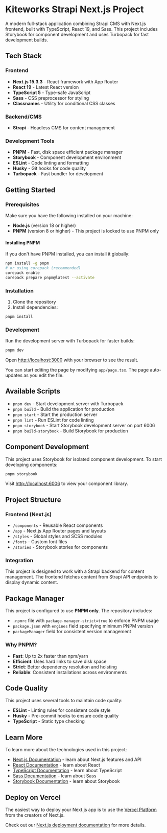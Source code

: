 # Kiteworks Strapi Next.js Project

A modern full-stack application combining Strapi CMS with Next.js frontend, built with TypeScript, React 19, and Sass. This project includes Storybook for component development and uses Turbopack for fast development builds.

## Tech Stack

### Frontend
- **Next.js 15.3.3** - React framework with App Router
- **React 19** - Latest React version
- **TypeScript 5** - Type-safe JavaScript
- **Sass** - CSS preprocessor for styling
- **Classnames** - Utility for conditional CSS classes

### Backend/CMS
- **Strapi** - Headless CMS for content management

### Development Tools
- **PNPM** - Fast, disk space efficient package manager
- **Storybook** - Component development environment
- **ESLint** - Code linting and formatting
- **Husky** - Git hooks for code quality
- **Turbopack** - Fast bundler for development

## Getting Started

### Prerequisites

Make sure you have the following installed on your machine:
- **Node.js** (version 18 or higher)
- **PNPM** (version 8 or higher) - This project is locked to use PNPM only

#### Installing PNPM

If you don't have PNPM installed, you can install it globally:

```bash
npm install -g pnpm
# or using corepack (recommended)
corepack enable
corepack prepare pnpm@latest --activate
```

### Installation

1. Clone the repository
2. Install dependencies:

```bash
pnpm install
```

### Development

Run the development server with Turbopack for faster builds:

```bash
pnpm dev
```

Open [http://localhost:3000](http://localhost:3000) with your browser to see the result.

You can start editing the page by modifying `app/page.tsx`. The page auto-updates as you edit the file.

## Available Scripts

- `pnpm dev` - Start development server with Turbopack
- `pnpm build` - Build the application for production
- `pnpm start` - Start the production server
- `pnpm lint` - Run ESLint for code linting
- `pnpm storybook` - Start Storybook development server on port 6006
- `pnpm build-storybook` - Build Storybook for production

## Component Development

This project uses Storybook for isolated component development. To start developing components:

```bash
pnpm storybook
```

Visit [http://localhost:6006](http://localhost:6006) to view your component library.

## Project Structure

### Frontend (Next.js)
- `/components` - Reusable React components
- `/app` - Next.js App Router pages and layouts
- `/styles` - Global styles and SCSS modules
- `/fonts` - Custom font files
- `/stories` - Storybook stories for components

### Integration
This project is designed to work with a Strapi backend for content management. The frontend fetches content from Strapi API endpoints to display dynamic content.

## Package Manager

This project is configured to use **PNPM only**. The repository includes:

- `.npmrc` file with `package-manager-strict=true` to enforce PNPM usage
- `package.json` with `engines` field specifying minimum PNPM version
- `packageManager` field for consistent version management

### Why PNPM?

- **Fast**: Up to 2x faster than npm/yarn
- **Efficient**: Uses hard links to save disk space
- **Strict**: Better dependency resolution and hoisting
- **Reliable**: Consistent installations across environments

## Code Quality

This project uses several tools to maintain code quality:

- **ESLint** - Linting rules for consistent code style
- **Husky** - Pre-commit hooks to ensure code quality
- **TypeScript** - Static type checking

## Learn More

To learn more about the technologies used in this project:

- [Next.js Documentation](https://nextjs.org/docs) - learn about Next.js features and API
- [React Documentation](https://react.dev) - learn about React
- [TypeScript Documentation](https://www.typescriptlang.org/docs) - learn about TypeScript
- [Sass Documentation](https://sass-lang.com/documentation) - learn about Sass
- [Storybook Documentation](https://storybook.js.org/docs) - learn about Storybook

## Deploy on Vercel

The easiest way to deploy your Next.js app is to use the [Vercel Platform](https://vercel.com/new?utm_medium=default-template&filter=next.js&utm_source=create-next-app&utm_campaign=create-next-app-readme) from the creators of Next.js.

Check out our [Next.js deployment documentation](https://nextjs.org/docs/app/building-your-application/deploying) for more details.
